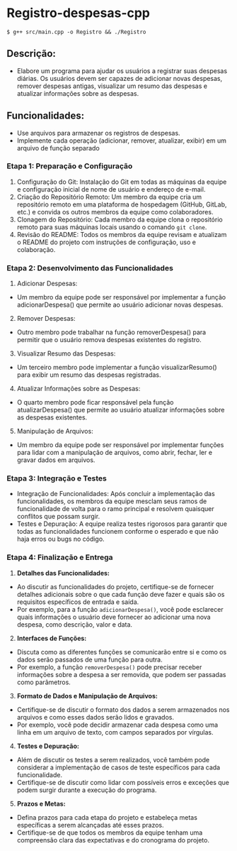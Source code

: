 # Registro-despesas-cpp

`$ g++ src/main.cpp -o Registro && ./Registro`

## Descrição:
  - Elabore um programa para ajudar os usuários a registrar suas despesas diárias. Os usuários devem ser capazes de adicionar novas despesas, remover despesas antigas, visualizar um resumo das despesas e atualizar informações sobre as despesas.

## Funcionalidades:
  - Use arquivos para armazenar os registros de despesas.
  - Implemente cada operação (adicionar, remover, atualizar, exibir) em um arquivo de função separado

### Etapa 1: Preparação e Configuração
1. Configuração do Git: Instalação do Git em todas as máquinas da equipe e configuração
inicial de nome de usuário e endereço de e-mail.
2. Criação do Repositório Remoto: Um membro da equipe cria um repositório remoto em
uma plataforma de hospedagem (GitHub, GitLab, etc.) e convida os outros membros da
equipe como colaboradores.
3. Clonagem do Repositório: Cada membro da equipe clona o repositório remoto para suas
máquinas locais usando o comando `git clone`.
4. Revisão do README: Todos os membros da equipe revisam e atualizam o README do
projeto com instruções de configuração, uso e colaboração.

### Etapa 2: Desenvolvimento das Funcionalidades
1. Adicionar Despesas:
- Um membro da equipe pode ser responsável por implementar a função
adicionarDespesa() que permite ao usuário adicionar novas despesas.
2. Remover Despesas:
- Outro membro pode trabalhar na função removerDespesa() para permitir que o
usuário remova despesas existentes do registro.
3. Visualizar Resumo das Despesas:
- Um terceiro membro pode implementar a função visualizarResumo() para
exibir um resumo das despesas registradas.
4. Atualizar Informações sobre as Despesas:
- O quarto membro pode ficar responsável pela função atualizarDespesa() que
permite ao usuário atualizar informações sobre as despesas existentes.
5. Manipulação de Arquivos:
- Um membro da equipe pode ser responsável por implementar funções para lidar
com a manipulação de arquivos, como abrir, fechar, ler e gravar dados em
arquivos.

### Etapa 3: Integração e Testes
- Integração de Funcionalidades: Após concluir a implementação das funcionalidades, os
membros da equipe mesclam seus ramos de funcionalidade de volta para o ramo
principal e resolvem quaisquer conflitos que possam surgir.
- Testes e Depuração: A equipe realiza testes rigorosos para garantir que todas as
funcionalidades funcionem conforme o esperado e que não haja erros ou bugs no
código.

### Etapa 4: Finalização e Entrega

1. **Detalhes das Funcionalidades:**
- Ao discutir as funcionalidades do projeto, certifique-se de fornecer detalhes adicionais sobre
o que cada função deve fazer e quais são os requisitos específicos de entrada e saída.
- Por exemplo, para a função `adicionarDespesa()`, você pode esclarecer quais informações o
usuário deve fornecer ao adicionar uma nova despesa, como descrição, valor e data.
2. **Interfaces de Funções:**
- Discuta como as diferentes funções se comunicarão entre si e como os dados serão
passados de uma função para outra.
- Por exemplo, a função `removerDespesa()` pode precisar receber informações sobre a
despesa a ser removida, que podem ser passadas como parâmetros.
3. **Formato de Dados e Manipulação de Arquivos:**
- Certifique-se de discutir o formato dos dados a serem armazenados nos arquivos e como
esses dados serão lidos e gravados.
- Por exemplo, você pode decidir armazenar cada despesa como uma linha em um arquivo de
texto, com campos separados por vírgulas.
4. **Testes e Depuração:**
- Além de discutir os testes a serem realizados, você também pode considerar a
implementação de casos de teste específicos para cada funcionalidade.
- Certifique-se de discutir como lidar com possíveis erros e exceções que podem surgir
durante a execução do programa.
5. **Prazos e Metas:**
- Defina prazos para cada etapa do projeto e estabeleça metas específicas a serem
alcançadas até esses prazos.
- Certifique-se de que todos os membros da equipe tenham uma compreensão clara das
expectativas e do cronograma do projeto.

